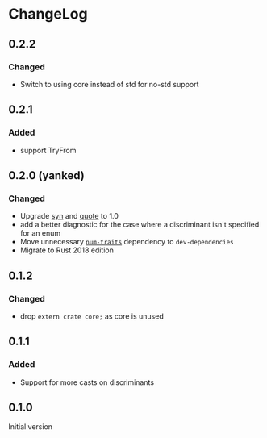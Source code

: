 # ChangeLog

## 0.2.2
### Changed
- Switch to using core instead of std for no-std support

## 0.2.1
### Added
- support TryFrom

## 0.2.0 (yanked)
### Changed
- Upgrade [syn](https://crates.io/crates/syn) and [quote](https://crates.io/crates/quote) to 1.0
- add a better diagnostic for the case where a discriminant isn't specified for
	an enum
- Move unnecessary [`num-traits`](https://crates.io/crates/num-traits) dependency to `dev-dependencies`
- Migrate to Rust 2018 edition

## 0.1.2

### Changed

- drop `extern crate core;` as core is unused

## 0.1.1

### Added

- Support for more casts on discriminants

## 0.1.0

Initial version

